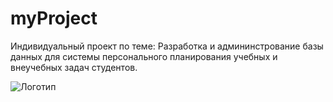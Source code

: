 # myProject
 Индивидуальный проект по теме: Разработка и админинстрование базы данных для системы персонального планирования учебных и внеучебных задач студентов.

![Логотип](https://i.pinimg.com/originals/ce/9a/2c/ce9a2c0e69a8764c9a23edfac73e38c4.png "ого, это же книга")